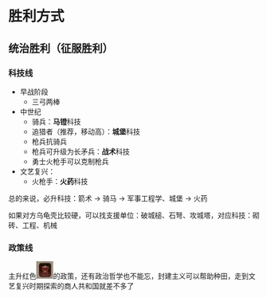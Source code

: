 # 胜利方式

## 统治胜利（征服胜利）

### 科技线

+ 早战阶段
  + 三弓两棒
+ 中世纪
  + 骑兵：**马镫**科技
  + 追猎者（推荐，移动高）：**城堡**科技
  + 枪兵抗骑兵
  + 枪兵可升级为长矛兵：**战术**科技
  + 勇士火枪手可以克制枪兵
+ 文艺复兴：
  + 火枪手：**火药**科技



总的来说，必升科技：箭术 -> 骑马 -> 军事工程学、城堡 -> 火药

如果对方乌龟壳比较硬，可以找支援单位：破城槌、石弩、攻城塔，对应科技：砌砖、工程、机械

### 政策线

主升红色![image-20220718204951520](img/image-20220718204951520.png)的政策，还有政治哲学也不能忘，封建主义可以帮助种田，走到文艺复兴时期探索的商人共和国就差不多了

